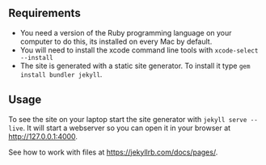 ## Requirements
* You need a version of the Ruby programming language on your computer to do this, its installed on every Mac by default.
* You will need to install the xcode command line tools with `xcode-select --install`
* The site is generated with a static site generator. To install it type `gem install bundler jekyll`.


## Usage

To see the site on your laptop start the site generator with `jekyll serve --live`.
It will start a webserver so you can open it in your browser at http://127.0.0.1:4000.

See how to work with files at https://jekyllrb.com/docs/pages/.